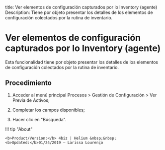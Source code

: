 title:  Ver elementos de configuración capturados por lo Inventory (agente)
Description: Tiene por objeto presentar los detalles de los elementos de configuración colectados por la rutina de inventario. 
# Ver elementos de configuración capturados por lo Inventory (agente)

Esta funcionalidad tiene por objeto presentar los detalles de los elementos de configuración colectados por la rutina de inventario.

Procedimiento
-------------

1.  Acceder al menú principal Procesos \> Gestión de Configuración \> Ver Previa
    de Activos;

2.  Completar los campos disponibles;

3.  Hacer clic en "Búsqueda".

!!! tip "About"

    <b>Product/Version:</b> 4biz | Helium &nbsp;&nbsp;
    <b>Updated:</b>01/24/2019 – Larissa Lourenço
